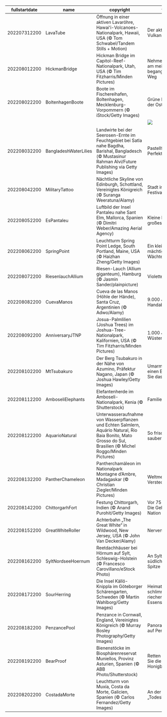 |fullstartdate|name|copyright|title|image|
|--|--|--|--|--|
202207312200|LavaTube|Öffnung in einer aktiven Lavaröhre, Hawaiʻi-Volcanoes-Nationalpark, Hawaii, USA (© Tom Schwabel/Tandem Stills + Motion)|Der aktivste Vulkan der Welt|![](/de-DE/2022/08/202207312200LavaTube.jpg)|
202208012200|HickmanBridge|Hickman Bridge im Capitol-Reef-Nationalpark, Utah, USA (© Tim Fitzharris/Minden Pictures)|Nehmen Sie den am meisten begangenen Weg|![](/de-DE/2022/08/202208012200HickmanBridge.jpg)|
202208022200|BoltenhagenBoote|Boote im Fischereihafen, Boltenhagen, Mecklenburg-Vorpommern (© iStock/Getty Images)|Grüne Perle an der Ostsee|![](/de-DE/2022/08/202208022200BoltenhagenBoote.jpg)|
||||![](/de-DE/2022/08/.jpg)|
202208032200|BangladeshWaterLilies|Landwirte bei der Seerosen-Ernte im Feuchtgebiet bei Satla nahe Bagdha, Barishal, Bangladesch (© Mustasinur Rahman Alvi/Future Publishing via Getty Images)|Pastellfarbene Perfektion|![](/de-DE/2022/08/202208032200BangladeshWaterLilies.jpg)|
202208042200|MilitaryTattoo|Nächtliche Skyline von Edinburgh, Schottland, Vereinigtes Königreich (© Suranga Weeratuna/Alamy)|Stadt im Festival-Fieber|![](/de-DE/2022/08/202208042200MilitaryTattoo.jpg)|
202208052200|EsPantaleu|Luftbild der Insel Pantaleu nahe Sant Elm, Mallorca, Spanien (© Dimitri Weber/Amazing Aerial Agency)|Kleine Insel, großes Meer|![](/de-DE/2022/08/202208052200EsPantaleu.jpg)|
202208062200|SpringPoint|Leuchtturm Spring Point Ledge, South Portland, Maine, USA (© Haizhan Zheng/Getty Images)|Ein kleiner, aber mächtiger Wächter|![](/de-DE/2022/08/202208062200SpringPoint.jpg)|
202208072200|RiesenlauchAllium|Riesen-Lauch (Allium giganteum), Hamburg (© Jasmin Sander/plainpicture)|Violette Riesen|![](/de-DE/2022/08/202208072200RiesenlauchAllium.jpg)|
202208082200|CuevaManos|Cueva de las Manos (Höhle der Hände), Santa Cruz, Argentinien (© Adwo/Alamy)|9.000 Jahre alte Handabdrücke|![](/de-DE/2022/08/202208082200CuevaManos.jpg)|
202208092200|AnniversaryJTNP|Josua-Palmlilien (Joshua Trees) im Joshua-Tree-Nationalpark, Kalifornien, USA (© Tim Fitzharris/Minden Pictures)|1.000 Jahre alte Wüstenbewohner|![](/de-DE/2022/08/202208092200AnniversaryJTNP.jpg)|
202208102200|MtTsubakuro|Der Berg Tsubakuro in der Nähe von Azumino, Präfektur Nagano, Japan (© Joshua Hawley/Getty Images)|Umarmen Sie einen Berg, falls Sie das schaffen|![](/de-DE/2022/08/202208102200MtTsubakuro.jpg)|
202208112200|AmboseliElephants|Elefantenherde im Amboseli-Nationalpark, Kenia (© Shutterstock)|Familienparade|![](/de-DE/2022/08/202208112200AmboseliElephants.jpg)|
202208122200|AquarioNatural|Unterwasseraufnahme von Wasserpflanzen und Echten Salmlern, Aquário Natural, Rio Baia Bonito, Mato Grosso do Sul, Brasilien (© Michel Roggo/Minden Pictures)|So frisch, so sauber|![](/de-DE/2022/08/202208122200AquarioNatural.jpg)|
202208132200|PantherChameleon|Pantherchamäleon im Nationalpark Montagne d’Ambre, Madagaskar (© Christian Ziegler/Minden Pictures)|Weltmeister im Verstecken|![](/de-DE/2022/08/202208132200PantherChameleon.jpg)|
202208142200|ChittorgarhFort|Festung Chittorgarh, Indien (© Anand Purohit/Getty Images)|Vor 75 Jahren: Die Geburt einer Nation|![](/de-DE/2022/08/202208142200ChittorgarhFort.jpg)|
202208152200|GreatWhiteRoller|Achterbahn „The Great White“ in Wildwood, New Jersey, USA (© John Van Decker/Alamy)|Nervenkitzel pur|![](/de-DE/2022/08/202208152200GreatWhiteRoller.jpg)|
202208162200|SyltNordseeHoernum|Reetdachhäuser bei Hörnum auf Sylt, Schleswig-Holstein (© Francesco Carovillano/eStock Photo)|An Sylts südlichster Spitze|![](/de-DE/2022/08/202208162200SyltNordseeHoernum.jpg)|
202208172200|SourHerring|Die Insel Källö-Knippla im Göteborger Schärengarten, Schweden (© Martin Wahlborg/Getty Images)|Heimat des „am schlimmsten riechenden Essens“?|![](/de-DE/2022/08/202208172200SourHerring.jpg)|
202208182200|PenzancePool|Penzance in Cornwall, England, Vereinigtes Königreich (© Murray Bosley Photography/Getty Images)|Panoramablick auf Penzance|![](/de-DE/2022/08/202208182200PenzancePool.jpg)|
202208192200|BearProof|Bienenstöcke im Biosphärenreservat Muniellos, Provinz Asturien, Spanien (© ABB Photo/Shutterstock)|Retten und feiern Sie die Honigbienen|![](/de-DE/2022/08/202208192200BearProof.jpg)|
202208202200|CostadaMorte|Leuchtturm von Muxía, Costa da Morte, Galicien, Spanien (© Carlos Fernandez/Getty Images)|An der „Todesküste“|![](/de-DE/2022/08/202208202200CostadaMorte.jpg)|
